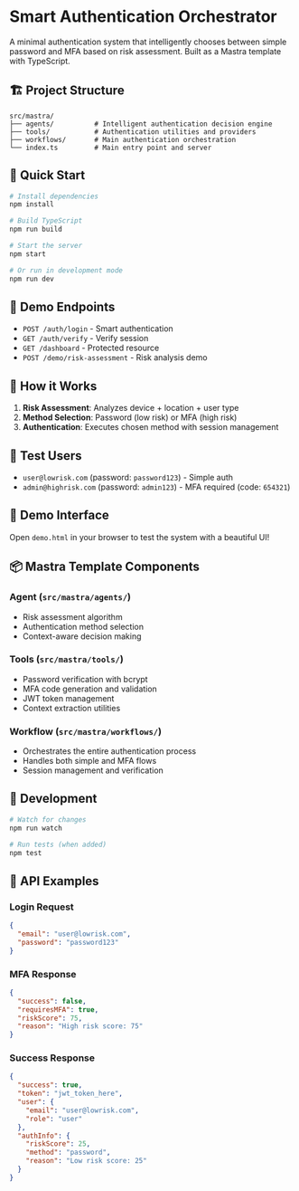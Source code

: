 # Smart Authentication Orchestrator

A minimal authentication system that intelligently chooses between simple password and MFA based on risk assessment. Built as a Mastra template with TypeScript.

## 🏗️ Project Structure

```
src/mastra/
├── agents/          # Intelligent authentication decision engine
├── tools/           # Authentication utilities and providers
├── workflows/       # Main authentication orchestration
└── index.ts         # Main entry point and server
```

## 🚀 Quick Start

```bash
# Install dependencies
npm install

# Build TypeScript
npm run build

# Start the server
npm start

# Or run in development mode
npm run dev
```

## 🔐 Demo Endpoints

- `POST /auth/login` - Smart authentication
- `GET /auth/verify` - Verify session
- `GET /dashboard` - Protected resource
- `POST /demo/risk-assessment` - Risk analysis demo

## 🧪 How it Works

1. **Risk Assessment**: Analyzes device + location + user type
2. **Method Selection**: Password (low risk) or MFA (high risk)
3. **Authentication**: Executes chosen method with session management

## 👥 Test Users

- `user@lowrisk.com` (password: `password123`) - Simple auth
- `admin@highrisk.com` (password: `admin123`) - MFA required (code: `654321`)

## 🎯 Demo Interface

Open `demo.html` in your browser to test the system with a beautiful UI!

## 📦 Mastra Template Components

### Agent (`src/mastra/agents/`)
- Risk assessment algorithm
- Authentication method selection
- Context-aware decision making

### Tools (`src/mastra/tools/`)
- Password verification with bcrypt
- MFA code generation and validation
- JWT token management
- Context extraction utilities

### Workflow (`src/mastra/workflows/`)
- Orchestrates the entire authentication process
- Handles both simple and MFA flows
- Session management and verification

## 🔧 Development

```bash
# Watch for changes
npm run watch

# Run tests (when added)
npm test
```

## 📝 API Examples

### Login Request
```json
{
  "email": "user@lowrisk.com",
  "password": "password123"
}
```

### MFA Response
```json
{
  "success": false,
  "requiresMFA": true,
  "riskScore": 75,
  "reason": "High risk score: 75"
}
```

### Success Response
```json
{
  "success": true,
  "token": "jwt_token_here",
  "user": {
    "email": "user@lowrisk.com",
    "role": "user"
  },
  "authInfo": {
    "riskScore": 25,
    "method": "password",
    "reason": "Low risk score: 25"
  }
}
```
